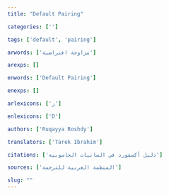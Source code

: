 ```yaml
---
title: "Default Pairing"

categories: ['']

tags: ['default', 'pairing']

arwords: ['مزاوجة افتراضية']

arexps: []

enwords: ['Default Pairing']

enexps: []

arlexicons: ['ز']

enlexicons: ['D']

authors: ['Ruqayya Roshdy']

translators: ['Tarek Ibrahim']

citations: ['دليل أكسفورد في السانيات الحاسوبية']

sources: ['المنظمة العربية للترجمة']

slug: ""
---
```

